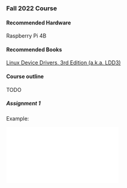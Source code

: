 ### Fall 2022 Course


#### Recommended Hardware

Raspberry Pi 4B

#### Recommended Books

[Linux Device Drivers, 3rd Edition (a.k.a. LDD3)](https://lwn.net/Kernel/LDD3/)

#### Course outline

TODO



##### Assignment 1

Example:

<iframe border="0" cellspacing="0" frameborder="0" src="assignment0_fall22.html">
